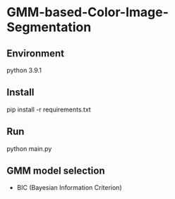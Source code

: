 # GMM-based-Color-Image-Segmentation
## Environment
python 3.9.1
## Install
pip install -r requirements.txt
## Run
python main.py
## GMM model selection
* BIC (Bayesian Information Criterion)